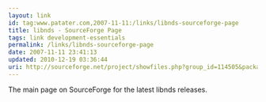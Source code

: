 ```yaml
---
layout: link
id: tag:www.patater.com,2007-11-11:/links/libnds-sourceforge-page
title: libnds - SourceForge Page
tags: link development-essentials
permalink: /links/libnds-sourceforge-page
date: 2007-11-11 23:41:13
updated: 2010-12-19 03:36:44
uri: http://sourceforge.net/project/showfiles.php?group_id=114505&package_id=151608
---
```

The main page on SourceForge for the latest libnds releases.

